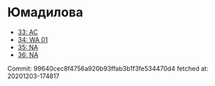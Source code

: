 # Юмадилова
- [33: AC](33.md)
- [34: WA 01](34.md)
- [35: NA](35.md)
- [36: NA](36.md)

Commit: 99640cec8f4756a920b93ffab3b1f3fe534470d4
 fetched at: 20201203-174817
